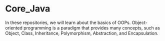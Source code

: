 # Core_Java

In these repositories, we will learn about the basics of OOPs. Object-oriented programming is a paradigm that provides many concepts, such as Object, Class, Inheritance, Polymorphism, Abstraction, and Encapsulation.
